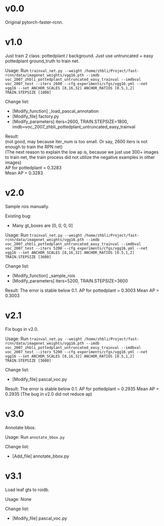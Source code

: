 # v0.0
Original pytorch-faster-rcnn.

# v1.0
Just train 2 class: pottedplant / background.
Just use untruncated + easy pottedplant ground_truth to train net.

Usage: Run `trainval_net.py --weight /home/zhbli/Project/fast-rcnn/data/imagenet_weights/vgg16.pth --imdb voc_2007_zhbli_pottedplant_untruncated_easy_trainval --imdbval voc_2007_test --iters 2600 --cfg experiments/cfgs/vgg16.yml --net vgg16 --set ANCHOR_SCALES [8,16,32] ANCHOR_RATIOS [0.5,1,2] TRAIN.STEPSIZE [1800]`

Change list:
- [Modify_function] _load_pascal_annotation
- [Modify_file] factory.py
- [Modify_parameters] iters=2600, TRAIN.STEPSIZE=1800, imdb=voc_2007_zhbli_pottedplant_untruncated_easy_trainval

Result:  
(not good, may because iter_num is too small. Or say, 2600 iters is not enough to train the RPN net)  
(The next reason to explain the low ap is, because we just use 300+ images to train net,  the train process did not utilize the negative examples in other images)  
AP for pottedplant = 0.3283  
Mean AP = 0.3283  

# v2.0
Sample rois manually.

Existing bug:  
- Many gt_boxes are [0, 0, 0, 0]

Usage: Run `trainval_net.py --weight /home/zhbli/Project/fast-rcnn/data/imagenet_weights/vgg16.pth --imdb voc_2007_zhbli_pottedplant_untruncated_easy_trainval --imdbval voc_2007_test --iters 5200 --cfg experiments/cfgs/vgg16.yml --net vgg16 --set ANCHOR_SCALES [8,16,32] ANCHOR_RATIOS [0.5,1,2] TRAIN.STEPSIZE [3600]`

Change list:
- [Modify_function] _sample_rois
- [Modify_parameters] iters=5200, TRAIN.STEPSIZE=3600

Result:
The error is stable below 0.1.
AP for pottedplant = 0.3003
Mean AP = 0.3003

# v2.1
Fix bugs in v2.0.

Usage: Run `trainval_net.py --weight /home/zhbli/Project/fast-rcnn/data/imagenet_weights/vgg16.pth --imdb voc_2007_zhbli_pottedplant_untruncated_easy_trainval --imdbval voc_2007_test --iters 5200 --cfg experiments/cfgs/vgg16.yml --net vgg16 --set ANCHOR_SCALES [8,16,32] ANCHOR_RATIOS [0.5,1,2] TRAIN.STEPSIZE [3600]`  

Change list:  
- [Modify_file] pascal_voc.py  

Result:
The error is stable below 0.1.
AP for pottedplant = 0.2935
Mean AP = 0.2935
(The bug in v2.0 did not reduce ap)

# v3.0
Annotate bbox.

Usage: Run `annotate_bbox.py`

Change list:
- [Add_file] annotate_bbox.py

# v3.1
Load leaf gts to roidb.

Usage: None

Change list:
- [Modify_file] pascal_voc.py
